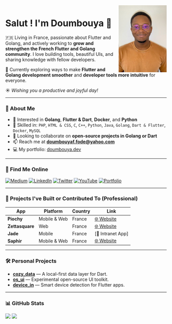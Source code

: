 <img align="right" width="150" src="fode.png" />

# Salut ! I'm Doumbouya 👋

🇫🇷 Living in France, passionate about Flutter and Golang, and actively working to **grow and strengthen the French Flutter and Golang community**.
I love building tools, beautiful UIs, and sharing knowledge with fellow developers.

🌱 Currently exploring ways to make **Flutter and Golang development smoother** and **developer tools more intuitive** for everyone.

☀️ *Wishing you a productive and joyful day!*

---

### 🧠 About Me

* 👀 Interested in **Golang**, **Flutter & Dart**, **Docker**, and **Python**
* 🌱 Skilled in:
  `PHP`, `HTML & CSS`, `C`, `C++`, `Python`, `Java`, `Golang`, `Dart & Flutter`, `Docker`, `MySQL`
* 💞️ Looking to collaborate on **open-source projects in Golang or Dart**
* 📫 Reach me at **[doumbouyaf.fode@yahoo.com](mailto:doumbouyaf.fode@yahoo.com)**
* 💻 My portfolio: [doumbouya.dev](https://doumbouya.dev)

---

### 🔗 Find Me Online

[![Medium](https://img.shields.io/badge/Medium-fff?style=for-the-badge\&logo=medium\&logoColor=black)](https://medium.com/@doumbouya)
[![LinkedIn](https://img.shields.io/badge/LinkedIn-0077B5?style=for-the-badge\&logo=linkedin\&logoColor=white)](https://www.linkedin.com/in/fodedoumbouya/)
[![Twitter](https://img.shields.io/badge/Twitter-1DA1F2?style=for-the-badge\&logo=twitter\&logoColor=white)](https://x.com/fodedoumbouya1)
[![YouTube](https://img.shields.io/badge/YouTube-FF0000?style=for-the-badge\&logo=youtube\&logoColor=white)](https://www.youtube.com/@doumbouya3834)
[![Portfolio](https://img.shields.io/badge/Portfolio-543DE0?style=for-the-badge\&logo=About.me\&logoColor=white)](https://doumbouya.dev)

---

### 🚀 Projects I've Built or Contributed To (Professional)

| App             | Platform     | Country | Link                                   |
| --------------- | ------------ | ------- | -------------------------------------- |
| **Piochy**      | Mobile & Web | France  | [🌐 Website](https://www.piochy.com/)  |
| **Zettasquare** | Web          | France  | [🌐 Website](https://zettasquare.com/) |
| **Jade**        | Mobile       | France  | \[📱 Intranet App]                     |
| **Saphir**      | Mobile & Web | France  | [🌐 Website](https://saphir-app.com/)  |

---

### 🛠️ Personal Projects

* [**cozy\_data**](https://www.cozydata.web.app) — A local-first data layer for Dart.
* [**os\_ui**](https://github.com/fodedoumbouya/os_ui) — Experimental open-source UI toolkit.
* [**device\_in**](https://github.com/fodedoumbouya/device_in) — Smart device detection for Flutter apps.

---

### 📊 GitHub Stats

<div align="left">
  <img height="160" src="https://github-readme-stats.vercel.app/api/top-langs/?username=fodedoumbouya&layout=compact" />
  <img height="160" src="https://github-readme-stats.vercel.app/api?username=fodedoumbouya&hide=contribs" />
</div>
